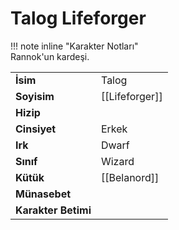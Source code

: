 # Talog Lifeforger  
  
  
!!! note inline "Karakter Notları"  
	Rannok'un kardeşi.  
  
  
<table><tr><td><b>İsim</b></td><td>Talog</td></tr>  
<tr><td><b>Soyisim</b></td><td>[[Lifeforger]]</td></tr>  
<tr><td><b>Hizip</b></td><td></td></tr>  
<tr><td><b>Cinsiyet</b></td><td>Erkek</td></tr>  
<tr><td><b>Irk</b></td><td>Dwarf</td></tr>  
<tr><td><b>Sınıf</b></td><td>Wizard</td></tr>  
<tr><td><b>Kütük</b></td><td>[[Belanord]]</td></tr>  
<tr><td><b>Münasebet</b></td><td></td></tr>  
<tr><td><b>Karakter Betimi</b></td><td></td></tr>  
</table>